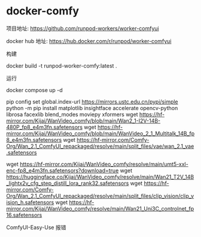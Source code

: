 # docker-comfy

项目地址:  https://github.com/runpod-workers/worker-comfyui

docker hub 地址:  https://hub.docker.com/r/runpod/worker-comfyui


构建

docker build -t runpod-worker-comfy:latest .

运行

docker compose up -d




pip config set global.index-url https://mirrors.ustc.edu.cn/pypi/simple
python -m pip install matplotlib insightface accelerate opencv-python librosa facexlib  blend_modes moviepy  xformers
wget https://hf-mirror.com/Kijai/WanVideo_comfy/blob/main/Wan2_1-I2V-14B-480P_fp8_e4m3fn.safetensors
wget https://hf-mirror.com/Kijai/WanVideo_comfy/blob/main/WanVideo_2_1_Multitalk_14B_fp8_e4m3fn.safetensors
wget https://hf-mirror.com/Comfy-Org/Wan_2.1_ComfyUI_repackaged/resolve/main/split_files/vae/wan_2.1_vae.safetensors

wget https://hf-mirror.com/Kijai/WanVideo_comfy/resolve/main/umt5-xxl-enc-fp8_e4m3fn.safetensors?download=true
wget https://huggingface.co/Kijai/WanVideo_comfy/resolve/main/Wan21_T2V_14B_lightx2v_cfg_step_distill_lora_rank32.safetensors
wget https://hf-mirror.com/Comfy-Org/Wan_2.1_ComfyUI_repackaged/resolve/main/split_files/clip_vision/clip_vision_h.safetensors
wget https://hf-mirror.com/Kijai/WanVideo_comfy/resolve/main/Wan21_Uni3C_controlnet_fp16.safetensors

ComfyUI-Easy-Use  报错
